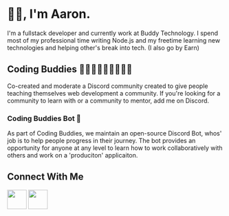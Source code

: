 # 👋🏾, I'm Aaron. 

I'm a fullstack developer and currently work at Buddy Technology. I spend most of my professional time writing Node.js and my freetime learning new technologies and helping other's break into tech. (I also go by Earn)

## Coding Buddies 👨🏾‍💻👩🏻‍💻🧑🏼‍💻
Co-created and moderate a Discord community created to give people teaching themselves web development a community. If you're looking for a community to learn with or a community to mentor, add me on Discord.

### Coding Buddies Bot 🤖
As part of Coding Buddies, we maintain an open-source Discord Bot, whos' job is to help people progress in their journey. The bot provides an opportunity for anyone at any level to learn how to work collaboratively with others and work on a 'produciton' applicaiton. 

## Connect With Me

<a href="https://www.linkedin.com/in/aaronware/"><img src="https://bankimooncentre.org/wp-content/uploads/2020/05/LinkedIn-Icon-Square.png" height="45" width="45"></a> <a href="https://discordapp.com/users/617759522190131210"><img src="https://www.freepnglogos.com/uploads/discord-logo-png/discord-logo-logodownload-download-logotipos-1.png" height="45" width="45" padding-left="5"></a>




  
